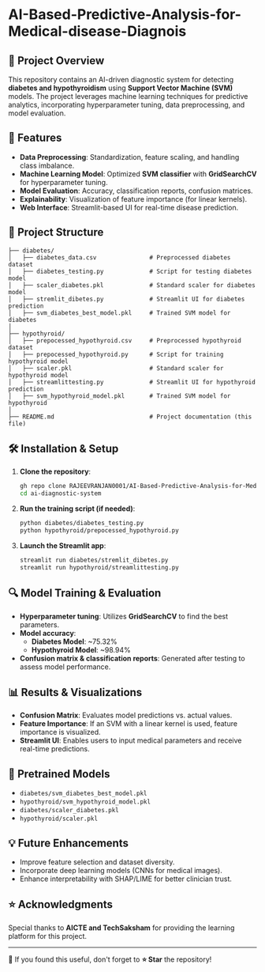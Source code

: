 # AI-Based-Predictive-Analysis-for-Medical-disease-Diagnois

## 📌 Project Overview
This repository contains an AI-driven diagnostic system for detecting **diabetes and hypothyroidism** using **Support Vector Machine (SVM)** models. The project leverages machine learning techniques for predictive analytics, incorporating hyperparameter tuning, data preprocessing, and model evaluation.

## 🚀 Features
- **Data Preprocessing**: Standardization, feature scaling, and handling class imbalance.
- **Machine Learning Model**: Optimized **SVM classifier** with **GridSearchCV** for hyperparameter tuning.
- **Model Evaluation**: Accuracy, classification reports, confusion matrices.
- **Explainability**: Visualization of feature importance (for linear kernels).
- **Web Interface**: Streamlit-based UI for real-time disease prediction.

## 📂 Project Structure
```
├── diabetes/
│   ├── diabetes_data.csv               # Preprocessed diabetes dataset
│   ├── diabetes_testing.py             # Script for testing diabetes model
│   ├── scaler_diabetes.pkl             # Standard scaler for diabetes model
│   ├── stremlit_dibetes.py             # Streamlit UI for diabetes prediction
│   ├── svm_diabetes_best_model.pkl     # Trained SVM model for diabetes
│
├── hypothyroid/
│   ├── prepocessed_hypothyroid.csv     # Preprocessed hypothyroid dataset
│   ├── prepocessed_hypothyroid.py      # Script for training hypothyroid model
│   ├── scaler.pkl                      # Standard scaler for hypothyroid model
│   ├── streamlittesting.py             # Streamlit UI for hypothyroid prediction
│   ├── svm_hypothyroid_model.pkl       # Trained SVM model for hypothyroid
│
├── README.md                           # Project documentation (this file)
```

## 🛠 Installation & Setup
1. **Clone the repository**:
   ```bash
   gh repo clone RAJEEVRANJAN0001/AI-Based-Predictive-Analysis-for-Medical-disease-Diagnois
   cd ai-diagnostic-system
   ```
2. **Run the training script (if needed)**:
   ```bash
   python diabetes/diabetes_testing.py
   python hypothyroid/prepocessed_hypothyroid.py
   ```
3. **Launch the Streamlit app**:
   ```bash
   streamlit run diabetes/stremlit_dibetes.py
   streamlit run hypothyroid/streamlittesting.py
   ```

## 🔍 Model Training & Evaluation
- **Hyperparameter tuning**: Utilizes **GridSearchCV** to find the best parameters.
- **Model accuracy**:
  - **Diabetes Model**: ~75.32%
  - **Hypothyroid Model**: ~98.94%
- **Confusion matrix & classification reports**: Generated after testing to assess model performance.

## 📊 Results & Visualizations
- **Confusion Matrix**: Evaluates model predictions vs. actual values.
- **Feature Importance**: If an SVM with a linear kernel is used, feature importance is visualized.
- **Streamlit UI**: Enables users to input medical parameters and receive real-time predictions.

## 📎 Pretrained Models
- `diabetes/svm_diabetes_best_model.pkl`
- `hypothyroid/svm_hypothyroid_model.pkl`
- `diabetes/scaler_diabetes.pkl`
- `hypothyroid/scaler.pkl`

## 💡 Future Enhancements
- Improve feature selection and dataset diversity.
- Incorporate deep learning models (CNNs for medical images).
- Enhance interpretability with SHAP/LIME for better clinician trust.

## ⭐ Acknowledgments
Special thanks to **AICTE and TechSaksham** for providing the learning platform for this project.

---

🚀 If you found this useful, don't forget to **⭐ Star** the repository!
